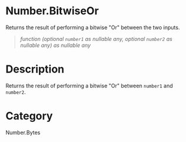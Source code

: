 ﻿# Number.BitwiseOr
Returns the result of performing a bitwise "Or" between the two inputs.
> _function (optional <code>number1</code> as nullable any, optional <code>number2</code> as nullable any) as nullable any_
# Description 
Returns the result of performing a bitwise "Or" between <code>number1</code> and <code>number2</code>.

# Category 
Number.Bytes

